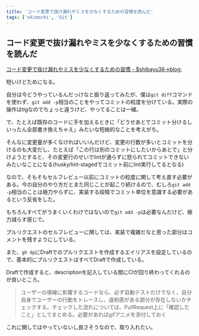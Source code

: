 ```yaml
---
title: 'コード変更で抜け漏れやミスを少なくするための習慣を読んだ'
tags: ['okimochi', 'Git']
---
```


## コード変更で抜け漏れやミスを少なくするための習慣を読んだ

[コード変更で抜け漏れやミスを少なくするための習慣 \- $shibayu36\->blog;](https://blog.shibayu36.org/entry/2022/04/24/160753)

短いけどためになる。

自分は今どうやっているんだっけなと振り返ってみたが、僕は`git diff`コマンドを使わず、`git add -p`相当のことをやってコミットの粒度を分けている。実際の操作はtigなのでちょっと違うけど、やってることは一緒。

で、たとえば既存のコードに手を加えるときに「どうせあとでコミット分けるしいったん全部書き換えちゃえ」みたいな短絡的なことを考えがち。

そんなに変更量が多くなければいいんだけど、変更の行数が多いとコミットを分けるのも大変だし、たとえば「この行は別のコミットにしたいからあとで」と分けようとすると、その変更行のせいでlintが通らずに怒られてコミットできないみたいなことになる(husky/lint-stagedでコミット前にlint実行してるとなる)

なので、そもそもセルフレビュー以前にコミットの粒度に関して考え直す必要がある。今の自分のやり方だとまた同じことが起こり続けるので、むしろ`git add -p`相当のことは極力やらずに、実装する段階でコミット単位を意識する必要があるという反省をした。

もちろんすべてがうまくいくわけではないので`git add -p`は必要なんだけど、極力減らす感じで。

プルリクエストのセルフレビューに関しては、実装で複雑だなと思った部分はコメントを残すようにしている。

また、`gh dp`にDraftでのプルリクエストを作成するエイリアスを設定しているので、基本的にプルリクエストはすべてDraftで作成している。

Draftで作成すると、descriptionを記入している間にCIが回り終わってくれるのが良いところ。

> ユーザーの導線に影響するコードなら、必ず自動テストだけでなく、自分自身でユーザーの行動をトレースし、違和感がある部分が存在しないかチェックする。チェックした流れについては、PullRequest上に「確認したこと」としてまとめる。必要があればgifアニメを添付しておく

これに関してはやっていないし良さそうなので、取り入れたい。
